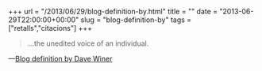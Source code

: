 +++
url = "/2013/06/29/blog-definition-by.html"
title = ""
date = "2013-06-29T22:00:00+00:00"
slug = "blog-definition-by"
tags = ["retalls","citacions"]
+++

> …the unedited voice of an individual.

—[Blog definition by Dave Winer](http://threads2.scripting.com/2013/june/bloggerVsJournalist)

